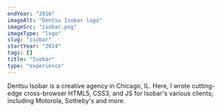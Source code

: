 ```yaml
---
endYear: "2016"
imageAlt: "Dentsu Isobar logo"
imageSrc: "isobar.png"
imageType: "logo"
slug: "isobar"
startYear: "2014"
tags: []
title: "Isobar"
type: "experience"
---
```

Dentsu Isobar is a creative agency in Chicago, IL.  Here, I wrote cutting-edge cross-browser HTML5, CSS3, and JS for Isobar's various clients; including Motorola, Sotheby's and more.